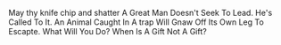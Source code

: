 May thy knife chip and shatter
A Great Man Doesn't Seek To Lead. He's Called To It.
An Animal Caught In A trap Will Gnaw Off Its Own Leg To Escapte. What Will You Do?
When Is A Gift Not A Gift?
